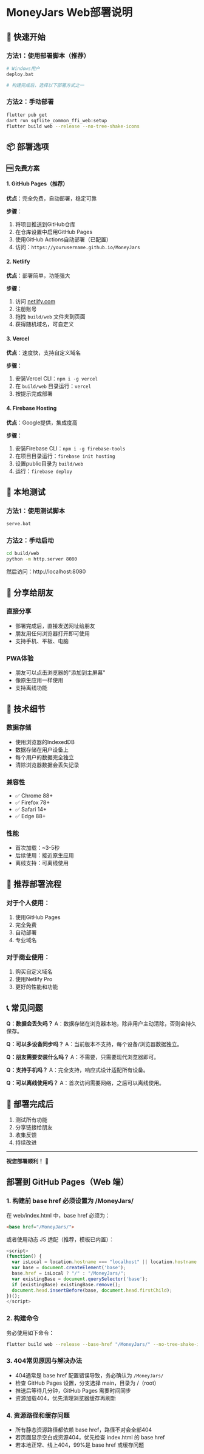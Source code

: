 # MoneyJars Web部署说明

## 🎯 快速开始

### 方法1：使用部署脚本（推荐）
```bash
# Windows用户
deploy.bat

# 构建完成后，选择以下部署方式之一
```

### 方法2：手动部署
```bash
flutter pub get
dart run sqflite_common_ffi_web:setup
flutter build web --release --no-tree-shake-icons
```

## 📦 部署选项

### 🆓 免费方案

#### 1. GitHub Pages（推荐）
**优点**：完全免费，自动部署，稳定可靠

**步骤**：
1. 将项目推送到GitHub仓库
2. 在仓库设置中启用GitHub Pages
3. 使用GitHub Actions自动部署（已配置）
4. 访问：`https://yourusername.github.io/MoneyJars`

#### 2. Netlify
**优点**：部署简单，功能强大

**步骤**：
1. 访问 [netlify.com](https://netlify.com)
2. 注册账号
3. 拖拽 `build/web` 文件夹到页面
4. 获得随机域名，可自定义

#### 3. Vercel
**优点**：速度快，支持自定义域名

**步骤**：
1. 安装Vercel CLI：`npm i -g vercel`
2. 在 `build/web` 目录运行：`vercel`
3. 按提示完成部署

#### 4. Firebase Hosting
**优点**：Google提供，集成度高

**步骤**：
1. 安装Firebase CLI：`npm i -g firebase-tools`
2. 在项目目录运行：`firebase init hosting`
3. 设置public目录为 `build/web`
4. 运行：`firebase deploy`

## 🧪 本地测试

### 方法1：使用测试脚本
```bash
serve.bat
```

### 方法2：手动启动
```bash
cd build/web
python -m http.server 8080
```

然后访问：http://localhost:8080

## 📱 分享给朋友

### 直接分享
- 部署完成后，直接发送网址给朋友
- 朋友用任何浏览器打开即可使用
- 支持手机、平板、电脑

### PWA体验
- 朋友可以点击浏览器的"添加到主屏幕"
- 像原生应用一样使用
- 支持离线功能

## 🔧 技术细节

### 数据存储
- 使用浏览器的IndexedDB
- 数据存储在用户设备上
- 每个用户的数据完全独立
- 清除浏览器数据会丢失记录

### 兼容性
- ✅ Chrome 88+
- ✅ Firefox 78+
- ✅ Safari 14+
- ✅ Edge 88+

### 性能
- 首次加载：~3-5秒
- 后续使用：接近原生应用
- 离线支持：可离线使用

## 🚀 推荐部署流程

### 对于个人使用：
1. 使用GitHub Pages
2. 完全免费
3. 自动部署
4. 专业域名

### 对于商业使用：
1. 购买自定义域名
2. 使用Netlify Pro
3. 更好的性能和功能

## 📞 常见问题

**Q：数据会丢失吗？**
A：数据存储在浏览器本地，除非用户主动清除，否则会持久保存。

**Q：可以多设备同步吗？**
A：当前版本不支持，每个设备/浏览器数据独立。

**Q：朋友需要安装什么吗？**
A：不需要，只需要现代浏览器即可。

**Q：支持手机吗？**
A：完全支持，响应式设计适配所有设备。

**Q：可以离线使用吗？**
A：首次访问需要网络，之后可以离线使用。

## 🎉 部署完成后

1. 测试所有功能
2. 分享链接给朋友
3. 收集反馈
4. 持续改进

---

**祝您部署顺利！** 🎊 

## 部署到 GitHub Pages（Web 端）

### 1. 构建前 base href 必须设置为 /MoneyJars/

在 web/index.html 中，base href 必须为：
```html
<base href="/MoneyJars/">
```
或者使用动态 JS 适配（推荐，模板已内置）：
```js
<script>
(function() {
  var isLocal = location.hostname === "localhost" || location.hostname === "127.0.0.1";
  var base = document.createElement('base');
  base.href = isLocal ? "/" : "/MoneyJars/";
  var existingBase = document.querySelector('base');
  if (existingBase) existingBase.remove();
  document.head.insertBefore(base, document.head.firstChild);
})();
</script>
```

### 2. 构建命令

务必使用如下命令：
```bash
flutter build web --release --base-href "/MoneyJars/" --no-tree-shake-icons
```

### 3. 404常见原因与解决办法
- 404通常是 base href 配置错误导致，务必确认为 `/MoneyJars/`
- 检查 GitHub Pages 设置，分支选择 main，目录为 /（root）
- 推送后等待几分钟，GitHub Pages 需要时间同步
- 资源加载404，优先清理浏览器缓存再刷新

### 4. 资源路径和缓存问题
- 所有静态资源路径都依赖 base href，路径不对会全部404
- 若页面显示空白或资源404，优先检查 index.html 的 base href
- 若本地正常、线上404，99%是 base href 或缓存问题 